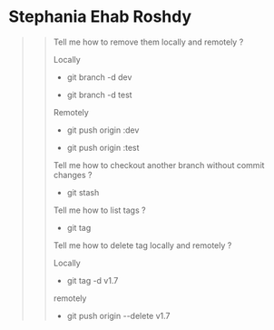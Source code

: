 # Stephania Ehab Roshdy

>> Tell me how to remove them locally and remotely ?
>> 
>> Locally
>> 
>> - git branch -d dev
>> 
>> - git branch -d test
>> 
>> Remotely
>> 
>> - git push origin :dev
>> 
>> -  git push origin :test
>>
>> Tell me how to checkout another branch without commit changes ?
>> -   git stash
>> 
>> Tell me how to list tags ?
>> -  git tag
>> 
>> Tell me how to delete tag locally and remotely ?
>> 
>> Locally
>> - git tag -d v1.7
>> 
>>remotely
>> - git push origin --delete v1.7
